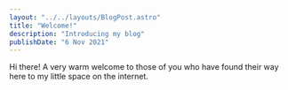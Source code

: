```yaml
---
layout: "../../layouts/BlogPost.astro"
title: "Welcome!"
description: "Introducing my blog"
publishDate: "6 Nov 2021"
---
```


Hi there! A very warm welcome to those of you who have found their way here to my little space on the internet.
